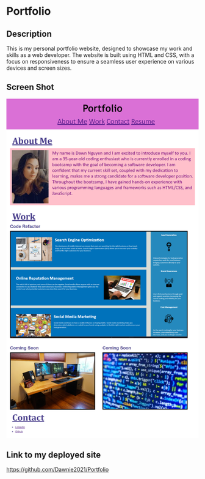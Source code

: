 # Portfolio

## Description
This is my personal portfolio website, designed to showcase my work and skills as a web developer. The website is built using HTML and CSS, with a focus on responsiveness to ensure a seamless user experience on various devices and screen sizes. 

## Screen Shot
![Alt text](<assets/images/Portfolio webpage.png>)


## Link to my deployed site 
https://github.com/Dawnie2021/Portfolio

